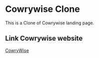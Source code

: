 # Cowrywise Clone

 This is a Clone of Cowrywise landing page.

## Link Cowrywise website

[CowryWise](https://sucodes.github.io/Cowrywise_clone/)
